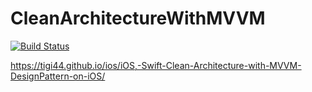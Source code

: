 # CleanArchitectureWithMVVM

[![Build Status](https://travis-ci.org/tigi44/CleanArchitectureWithMVVM.svg?branch=master)](https://travis-ci.org/tigi44/CleanArchitectureWithMVVM)

https://tigi44.github.io/ios/iOS,-Swift-Clean-Architecture-with-MVVM-DesignPattern-on-iOS/
